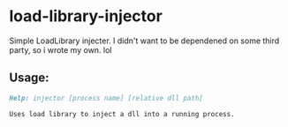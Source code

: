 # load-library-injector
Simple LoadLibrary injecter.
I didn't want to be dependened on some third party, so i wrote my own. lol

## Usage:
```md
Help: injector [process name] [relative dll path]

Uses load library to inject a dll into a running process.
```
